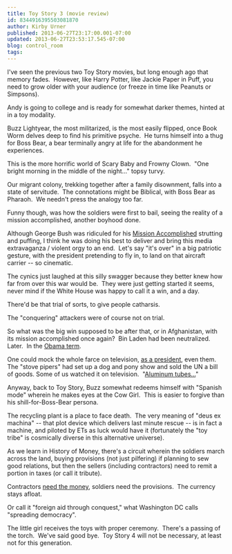 ```yaml
---
title: Toy Story 3 (movie review)
id: 8344916395503081870
author: Kirby Urner
published: 2013-06-27T23:17:00.001-07:00
updated: 2013-06-27T23:53:17.545-07:00
blog: control_room
tags: 
---
```


I've seen the previous two Toy Story movies, but long enough ago that memory fades.  However, like Harry Potter, like Jackie Paper in Puff, you need to grow older with your audience (or freeze in time like Peanuts or Simpsons).

Andy is going to college and is ready for somewhat darker themes, hinted at in a toy modality.

Buzz Lightyear, the most militarized, is the most easily flipped, once Book Worm delves deep to find his primitive psyche.  He turns himself into a thug for Boss Bear, a bear terminally angry at life for the abandonment he experiences.

This is the more horrific world of Scary Baby and Frowny Clown.  "One bright morning in the middle of the night..." topsy turvy.

Our migrant colony, trekking together after a family disownment, falls into a state of servitude.  The connotations might be Biblical, with Boss Bear as Pharaoh.  We needn't press the analogy too far.

Funny though, was how the soldiers were first to bail, seeing the reality of a mission accomplished, another boyhood done.

Although George Bush was ridiculed for his [Mission Accomplished](http://controlroom.blogspot.com/2008/04/pentagon-policies.html) strutting and puffing, I think he was doing his best to deliver and bring this media extravaganza / violent orgy to an end.  Let's say "it's over" in a big patriotic gesture, with the president pretending to fly in, to land on that aircraft carrier -- so cinematic.  

The cynics just laughed at this silly swagger because they better knew how far from over this war would be.  They were just getting started it seems, never mind if the White House was happy to call it a win, and a day.

There'd be that trial of sorts, to give people catharsis.

The "conquering" attackers were of course not on trial.

So what was the big win supposed to be after that, or in Afghanistan, with its mission accomplished once again?  Bin Laden had been neutralized.  Later.  In the [Obama term](http://controlroom.blogspot.com/2013/02/zero-dark-thirty-movie-review.html).

One could mock the whole farce on television, [as a president](http://youtu.be/f_tFKa2_YBQ), even them.  The "stove pipers" had set up a dog and pony show and sold the UN a bill of goods. Some of us watched it on television.  "[Aluminum tubes...](http://mybizmo.blogspot.com/2007/09/lampoon-harpoon.html)"

Anyway, back to Toy Story, Buzz somewhat redeems himself with "Spanish mode" wherein he makes eyes at the Cow Girl.  This is easier to forgive than his shill-for-Boss-Bear persona.

The recycling plant is a place to face death.  The very meaning of "deus ex machina" -- that plot device which delivers last minute rescue -- is in fact a machine, and piloted by ETs as luck would have it (fortunately the "toy tribe" is cosmically diverse in this alternative universe).

As we learn in History of Money, there's a circuit wherein the soldiers march across the land, buying provisions (not just pilfering) if planning to sew good relations, but then the sellers (including contractors) need to remit a portion in taxes (or call it tribute).

Contractors [need the money](http://controlroom.blogspot.com/2008/12/iron-mountain-revisted.html), soldiers need the provisions.  The currency stays afloat.

Or call it "foreign aid through conquest," what Washington DC calls "spreading democracy".

The little girl receives the toys with proper ceremony.  There's a passing of the torch.  We've said good bye.  Toy Story 4 will not be necessary, at least not for this generation.